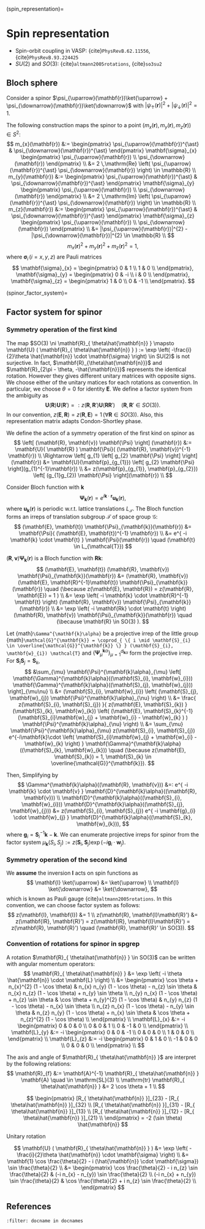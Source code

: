 (spin_representation)=
# Spin representation

- Spin-orbit coupling in VASP: {cite}`PhysRevB.62.11556`, {cite}`PhysRevB.93.224425`
- $SU(2)$ and $SO(3)$: {cite}`altmann2005rotations`, {cite}`so3su2`

## Bloch sphere

Consider a spinor $\psi_{\uparrow}(\mathbf{r})\ket{\uparrow} + \psi_{\downarrow}(\mathbf{r})\ket{\downarrow}$ with $|\psi_{\uparrow}(\mathbf{r})|^{2} + |\psi_{\downarrow}(\mathbf{r})|^{2} = 1$.

The following construction maps the spinor to a point $\left( m_{x}(\mathbf{r}), m_{y}(\mathbf{r}), m_{z}(\mathbf{r}) \right) \in S^{2}$:
$$
m_{x}(\mathbf{r})
    &:=
    \begin{pmatrix} \psi_{\uparrow}(\mathbf{r})^{\ast} & \psi_{\downarrow}(\mathbf{r})^{\ast} \end{pmatrix}
    \mathbf{\sigma}_{x}
    \begin{pmatrix} \psi_{\uparrow}(\mathbf{r}) \\ \psi_{\downarrow}(\mathbf{r}) \end{pmatrix} \\
    &=
    2 \,\mathrm{Re} \left( \psi_{\uparrow}(\mathbf{r})^{\ast} \psi_{\downarrow}(\mathbf{r}) \right) \in \mathbb{R} \\
m_{y}(\mathbf{r})
    &:=
    \begin{pmatrix} \psi_{\uparrow}(\mathbf{r})^{\ast} & \psi_{\downarrow}(\mathbf{r})^{\ast} \end{pmatrix}
    \mathbf{\sigma}_{y}
    \begin{pmatrix} \psi_{\uparrow}(\mathbf{r}) \\ \psi_{\downarrow}(\mathbf{r}) \end{pmatrix} \\
    &=
    2 \,\mathrm{Im} \left( \psi_{\uparrow}(\mathbf{r})^{\ast} \psi_{\downarrow}(\mathbf{r}) \right) \in \mathbb{R} \\
m_{z}(\mathbf{r})
    &:=
    \begin{pmatrix} \psi_{\uparrow}(\mathbf{r})^{\ast} & \psi_{\downarrow}(\mathbf{r})^{\ast} \end{pmatrix}
    \mathbf{\sigma}_{z}
    \begin{pmatrix} \psi_{\uparrow}(\mathbf{r}) \\ \psi_{\downarrow}(\mathbf{r}) \end{pmatrix} \\
    &=
    |\psi_{\uparrow}(\mathbf{r})|^{2} - |\psi_{\downarrow}(\mathbf{r})|^{2} \in \mathbb{R} \\
$$
$$
m_{x}(\mathbf{r})^{2} + m_{y}(\mathbf{r})^{2} + m_{z}(\mathbf{r})^{2} = 1,
$$
where $\mathbf{\sigma}_{i} \, (i=x,y,z)$ are Pauli matrices
$$
\mathbf{\sigma}_{x}
    = \begin{pmatrix}
        0 & 1 \\
        1 & 0 \\
    \end{pmatrix},
\mathbf{\sigma}_{y}
    = \begin{pmatrix}
        0 & -i \\
        i & 0 \\
    \end{pmatrix},
\mathbf{\sigma}_{z}
    = \begin{pmatrix}
        1 & 0 \\
        0 & -1 \\
    \end{pmatrix}.
$$

(spinor_factor_system)=
## Factor system for spinor

### Symmetry operation of the first kind

The map $SO(3) \ni \mathbf{R}_{ \theta\hat{\mathbf{n}} } \mapsto \mathbf{U} ( \mathbf{R}_{ \theta\hat{\mathbf{n}} } ) := \exp \left( -\frac{i}{2}\theta \hat{\mathbf{n}} \cdot \mathbf{\sigma} \right) \in SU(2)$ is not surjective.
In fact, $\mathbf{R}_{\theta\hat{\mathbf{n}}}$ and $\mathbf{R}_{2\pi - \theta, -\hat{\mathbf{n}}}$ represents the identical rotation.
However they gives different unitary matrices with opposite signs.
We choose either of the unitary matices for each rotations as convention.
In particular, we choose $\theta=0$ for identity $\mathbf{E}$.
We define a factor system from the ambiguity as
$$
\mathbf{U}(\mathbf{R}) \mathbf{U}(\mathbf{R}')
    =: z(\mathbf{R}, \mathbf{R}') \mathbf{U}(\mathbf{R}\mathbf{R}')
    \quad (\mathbf{R}, \mathbf{R}' \in SO(3)).
$$
In our convention, $z(\mathbf{E}, \mathbf{R}) = z(\mathbf{R}, \mathbf{E}) = 1 \,(\forall \mathbf{R} \in SO(3))$.
Also, this representation matrix adapts Condon-Shortley phase.

We define the action of a symmetry operation of the first kind on spinor as
$$
\left[ (\mathbf{R}, \mathbf{v}) \mathbf{\Psi} \right] (\mathbf{r})
    &:= \mathbf{U}( \mathbf{R} ) \mathbf{\Psi}( (\mathbf{R}, \mathbf{v})^{-1} \mathbf{r}) \\
\Rightarrow \left[ g_{1} \left[ g_{2} \mathbf{\Psi} \right] \right](\mathbf{r})
    &= \mathbf{U}(\mathbf{p}_{g_{1}}) \left[ g_{2} \mathbf{\Psi} \right](g_{1}^{-1}\mathbf{r}) \\
    &= z(\mathbf{p}_{g_{1}}, \mathbf{p}_{g_{2}}) \left[ (g_{1}g_{2}) \mathbf{\Psi} \right](\mathbf{r}) \\
$$

Consider Bloch function with $\mathbf{k}$
$$
\mathbf{\Psi}_{\mathbf{k}}(\mathbf{r}) = e^{ i \mathbf{k} \cdot \mathbf{r} } \mathbf{u}_{\mathbf{k}}(\mathbf{r}),
$$
where $\mathbf{u}_{\mathbf{k}}(\mathbf{r})$ is periodic w.r.t. lattice translations $L_{\mathcal{T}}$.
The Bloch function forms an irreps of translation subgroup $\mathcal{T}$ of space group $\mathcal{G}$:
$$
(\mathbf{E}, \mathbf{t}) \mathbf{\Psi}_{\mathbf{k}}(\mathbf{r})
    &= \mathbf{\Psi}( (\mathbf{E}, \mathbf{t})^{-1} \mathbf{r}) \\
    &= e^{ -i \mathbf{k} \cdot \mathbf{t} } \mathbf{\Psi}(\mathbf{r})
        \quad (\mathbf{t} \in L_{\mathcal{T}})
$$

$(\mathbf{R}, \mathbf{v}) \mathbf{\Psi}_{\mathbf{k}}(\mathbf{r})$ is a Bloch function with $\mathbf{Rk}$:
$$
(\mathbf{E}, \mathbf{t}) (\mathbf{R}, \mathbf{v}) \mathbf{\Psi}_{\mathbf{k}}(\mathbf{r})
    &= (\mathbf{R}, \mathbf{v}) (\mathbf{E}, \mathbf{R}^{-1}\mathbf{t}) \mathbf{\Psi}_{\mathbf{k}}(\mathbf{r})
        \quad (\because z(\mathbf{E}, \mathbf{R}) = z(\mathbf{R}, \mathbf{E}) = 1 ) \\
    &= \exp \left( -i \mathbf{k} \cdot \mathbf{R}^{-1} \mathbf{t} \right) (\mathbf{R}, \mathbf{v}) \mathbf{\Psi}_{\mathbf{k}}(\mathbf{r}) \\
    &= \exp \left( -i \mathbf{Rk} \cdot \mathbf{t} \right) (\mathbf{R}, \mathbf{v}) \mathbf{\Psi}_{\mathbf{k}}(\mathbf{r})
        \quad (\because \mathbf{R} \in SO(3) ).
$$

Let {math}`\Gamma^{\mathbf{k}\alpha}` be a projective irrep of the little group {math}`\mathcal{G}^{\mathbf{k}} = \coprod_{ \{ i \mid \mathbf{S}_{i} \in \overline{\mathcal{G}}^{\mathbf{k}} \} } (\mathbf{S}_{i}, \mathbf{w}_{i}) \mathcal{T}` and $\{ \mathbf{\Psi}^{\mathbf{k}\alpha}_{\mu} \}_{\mu=1}^{d_{\mathbf{k}\alpha}}$ form the projective irrep.
For $\mathbf{S}_{i} \mathbf{S}_{j} = \mathbf{S}_{k}$,
$$
    &\sum_{\mu} \mathbf{\Psi}^{\mathbf{k}\alpha}_{\mu} \left[ \mathbf{\Gamma}^{\mathbf{k}\alpha}((\mathbf{S}_{i}, \mathbf{w}_{i})) \mathbf{\Gamma}^{\mathbf{k}\alpha}((\mathbf{S}_{j}, \mathbf{w}_{j})) \right]_{\mu\nu} \\
    &=
        (\mathbf{S}_{i}, \mathbf{w}_{i}) \left( (\mathbf{S}_{j}, \mathbf{w}_{j}) \mathbf{\Psi}^{\mathbf{k}\alpha}_{\nu} \right) \\
    &=
        \frac{ z(\mathbf{S}_{i}, \mathbf{S}_{j}) }{ z(\mathbf{E}, \mathbf{S}_{k}) }
        (\mathbf{S}_{k}, \mathbf{w}_{k})
        \left( (\mathbf{E}, \mathbf{S}_{k}^{-1} (\mathbf{S}_{i}\mathbf{w}_{j} + \mathbf{w}_{i} - \mathbf{w}_{k} ) ) \mathbf{\Psi}^{\mathbf{k}\alpha}_{\nu} \right) \\
    &=
        \sum_{\mu} \mathbf{\Psi}^{\mathbf{k}\alpha}_{\mu}
        z(\mathbf{S}_{i}, \mathbf{S}_{j})
        e^{-i\mathbf{k}\cdot \left( \mathbf{S}_{i}\mathbf{w}_{j} + \mathbf{w}_{i} - \mathbf{w}_{k} \right) } 
        \mathbf{\Gamma}^{\mathbf{k}\alpha}((\mathbf{S}_{k}, \mathbf{w}_{k}))
        \quad (\because z(\mathbf{E}, \mathbf{S}_{k}) = 1, \mathbf{S}_{k} \in \overline{\mathcal{G}}^{\mathbf{k}}).
$$

Then, Simplifying by
$$
  \Gamma^{\mathbf{k}\alpha}((\mathbf{R}, \mathbf{v}))
    &=: e^{ -i \mathbf{k} \cdot \mathbf{v} } \mathbf{D}^{\mathbf{k}\alpha}((\mathbf{R}, \mathbf{v})) \\
  \mathbf{D}^{\mathbf{k}\alpha}((\mathbf{S}_{i}, \mathbf{w}_{i})) \mathbf{D}^{\mathbf{k}\alpha}((\mathbf{S}_{j}, \mathbf{w}_{j}))
    &= z(\mathbf{S}_{i}, \mathbf{S}_{j}) e^{ -i \mathbf{g}_{i} \cdot \mathbf{w}_{j} } \mathbf{D}^{\mathbf{k}\alpha}((\mathbf{S}_{k}, \mathbf{w}_{k})),
$$
where $\mathbf{g}_{i} = \mathbf{S}_{i}^{-1} \mathbf{k} - \mathbf{k}$.
We can enumerate projective irreps for spinor from the factor system $\mu_{\mathbf{k}}(S_{i}, S_{j}) := z(\mathbf{S}_{i}, \mathbf{S}_{j}) \exp \left( -i \mathbf{g}_{i} \cdot \mathbf{w}_{j} \right)$.

### Symmetry operation of the second kind

We **assume** the inversion $\mathbf{I}$ acts on spin functions as
$$
\mathbf{I} \ket{\uparrow} &= \ket{\uparrow} \\
\mathbf{I} \ket{\downarrow} &= \ket{\downarrow},
$$
which is known as Pauli gauge {cite}`altmann2005rotations`.
In this convention, we can choose factor system as follows:
$$
z(\mathbf{I}, \mathbf{I}) &= 1 \\
z(\mathbf{R}, \mathbf{I}\mathbf{R}') &= z(\mathbf{IR}, \mathbf{R}') = z(\mathbf{IR}, \mathbf{I}\mathbf{R}') = z(\mathbf{R}, \mathbf{R}')
    \quad (\mathbf{R}, \mathbf{R}' \in SO(3)).
$$

### Convention of rotations for spinor in spgrep

A rotation $\mathbf{R}_{ \theta\hat{\mathbf{n}} } \in SO(3)$ can be written with angular momentum operators:
$$
\mathbf{R}_{ \theta\hat{\mathbf{n}} }
    &= \exp \left( -i \theta \hat{\mathbf{n}} \cdot \mathbf{L} \right) \\
    &= \begin{pmatrix}
        \cos \theta + n_{x}^{2} (1 - \cos \theta)         & n_{x} n_{y} (1 - \cos \theta) - n_{z} \sin \theta & n_{x} n_{z} (1 - \cos \theta) + n_{y} \sin \theta \\
        n_{y} n_{x} (1 - \cos \theta) + n_{z} \sin \theta & \cos \theta + n_{y}^{2} (1 - \cos \theta)         & n_{y} n_{z} (1 - \cos \theta) - n_{x} \sin \theta \\
        n_{z} n_{x} (1 - \cos \theta) - n_{y} \sin \theta & n_{z} n_{y} (1 - \cos \theta) + n_{x} \sin \theta & \cos \theta + n_{z}^{2} (1 - \cos \theta) \\
    \end{pmatrix} \\
\mathbf{L}_{x}
    &:= -i \begin{pmatrix}
        0 & 0 & 0 \\
        0 & 0 & 1 \\
        0 & -1 & 0 \\
    \end{pmatrix} \\
\mathbf{L}_{y}
    &:= -i \begin{pmatrix}
        0 & 0 & -1 \\
        0 & 0 & 0 \\
        1 & 0 & 0 \\
    \end{pmatrix} \\
\mathbf{L}_{z}
    &:= -i \begin{pmatrix}
        0 & 1 & 0 \\
        -1 & 0 & 0 \\
        0 & 0 & 0 \\
    \end{pmatrix} \\
$$

The axis and angle of $\mathbf{R}_{ \theta\hat{\mathbf{n}} }$ are interpret by the following relations:
$$
\mathbf{R}_{f}
    &:= \mathbf{A}^{-1} \mathbf{R}_{ \theta\hat{\mathbf{n}} } \mathbf{A}
        \quad \in \mathrm{SL}(3) \\
\mathrm{tr} \mathbf{R}_{ \theta\hat{\mathbf{n}} }
    &= 2 \cos \theta + 1 \\
$$

$$
\begin{pmatrix}
    [R_{ \theta\hat{\mathbf{n}} }]_{23} - [R_{ \theta\hat{\mathbf{n}} }]_{32} \\
    [R_{ \theta\hat{\mathbf{n}} }]_{31} - [R_{ \theta\hat{\mathbf{n}} }]_{13} \\
    [R_{ \theta\hat{\mathbf{n}} }]_{12} - [R_{ \theta\hat{\mathbf{n}} }]_{21} \\
\end{pmatrix}
= -2 (\sin \theta) \hat{\mathbf{n}}
$$


Unitary rotation

$$
\mathbf{U} ( \mathbf{R}_{ \theta\hat{\mathbf{n}} } )
    &= \exp \left( -\frac{i}{2}\theta \hat{\mathbf{n}} \cdot \mathbf{\sigma} \right) \\
    &= \mathbf{1} \cos \frac{\theta}{2} - i (\hat{\mathbf{n}} \cdot \mathbf{\sigma}) \sin \frac{\theta}{2} \\
    &=
        \begin{pmatrix}
            \cos \frac{\theta}{2} - i n_{z} \sin \frac{\theta}{2} & (-i n_{x} - n_{y}) \sin \frac{\theta}{2} \\
            (-i n_{x} + n_{y}) \sin \frac{\theta}{2} & \cos \frac{\theta}{2} + i n_{z} \sin \frac{\theta}{2} \\
        \end{pmatrix}
$$

## References

```{bibliography}
:filter: docname in docnames
```
